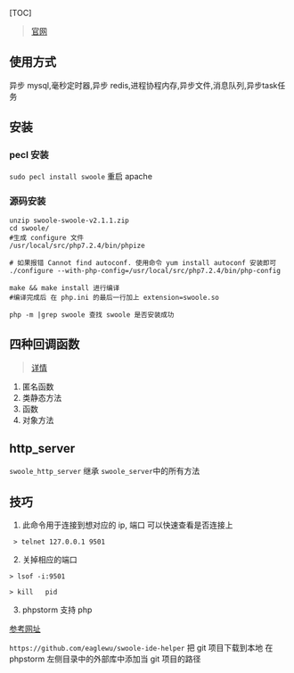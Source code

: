 [TOC]

> [官网](https://www.swoole.com/)
## 使用方式
异步 mysql,毫秒定时器,异步 redis,进程协程内存,异步文件,消息队列,异步task任务

## 安装
### pecl 安装
`sudo pecl install swoole`
重启 apache

### 源码安装
```
unzip swoole-swoole-v2.1.1.zip 
cd swoole/ 
#生成 configure 文件
/usr/local/src/php7.2.4/bin/phpize 

# 如果报错 Cannot find autoconf. 使用命令 yum install autoconf 安装即可
./configure --with-php-config=/usr/local/src/php7.2.4/bin/php-config

make && make install 进行编译
#编译完成后 在 php.ini 的最后一行加上 extension=swoole.so

php -m |grep swoole 查找 swoole 是否安装成功
```
##  四种回调函数
> [详情](https://wiki.swoole.com/wiki/page/458.html)
1. 匿名函数
2. 类静态方法
3. 函数
4. 对象方法

## http_server
`swoole_http_server`  继承 `swoole_server`中的所有方法


## 技巧
1.  此命令用于连接到想对应的 ip, 端口  可以快速查看是否连接上
```
 > telnet 127.0.0.1 9501   
 ```
 2. 关掉相应的端口
```
> lsof -i:9501

> kill   pid
```
3. phpstorm 支持 php

[参考网址](https://www.jianshu.com/p/4a43d23f38af)

`https://github.com/eaglewu/swoole-ide-helper`
把 git 项目下载到本地
在 phpstorm 左侧目录中的外部库中添加当 git 项目的路径
